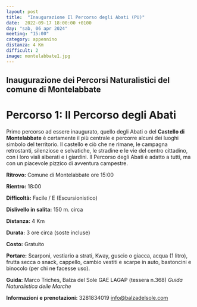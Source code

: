 ```yaml
---
layout: post
title:  "Inaugurazione Il Percorso degli Abati (PU)"
date:  2022-09-17 18:00:00 +0100
day: "sab, 06 apr 2024"
meeting: "15:00"
category: appennino
distanza: 4 Km
difficult: 2
image: montelabbate1.jpg
---
```


## Inaugurazione dei Percorsi Naturalistici del comune di Montelabbate

# Percorso 1: Il Percorso degli Abati

Primo percorso ad essere inaugurato, quello degli Abati o del **Castello di Montelabbate** è certamente il più centrale e percorre alcuni dei luoghi simbolo del territorio.
Il castello e ciò che ne rimane, le campagna retrostanti, silenziose e selvatiche, le stradine e le vie del centro cittadino, con i loro viali alberati e i giardini.
Il Percorso degli Abati è adatto a tutti, ma con un piacevole pizzico di avventura campestre.

**Ritrovo:** Comune di Montelabbate ore 15:00

**Rientro:** 18:00 

**Difficoltà:** Facile / E (Escursionistico)

**Dislivello in salita:**  150 m. circa

**Distanza:** 4 Km

**Durata:** 3 ore circa (soste incluse)

**Costo:** Gratuito

**Portare:** Scarponi, vestiario a strati, Kway, guscio o giacca, acqua (1 litro), frutta secca o snack, cappello, cambio vestiti e scarpe in auto, bastoncini e binocolo (per chi ne facesse uso). 

**Guida:** Marco Triches, Balza del Sole GAE LAGAP (tessera n.368)
*Guida Naturalistica delle Marche*

**Informazioni e prenotazioni:** 3281834019 info@balzadelsole.com
